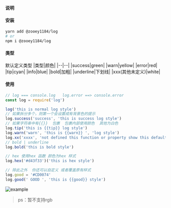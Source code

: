 #### 说明

#### 安装
```sh
yarn add @zooey1184/log
# or
npm i @zooey1184/log
```

#### 类型
默认定义类型
|类型|颜色|
|--|--|
|success|green|
|warn|yellow|
|error|red|
|tip|cyan|
|info|blue|
|bold|加粗|
|underline|下划线|
|xxx(其他未定义)|white|


#### 使用
```js
// log === console.log   log.error ==> console.error
const log = require('log')

log('this is normal log style')
// 如果拆分多个，则第一个会设置成有背景色的提示
log.success('success', 'this is success log style')
// 如果字符串中有{{}}  包裹  包裹内部使用颜色  其他为白色
log.tip('this is {{tip}} log style')
log.warn('warn', 'this is {{warn}} ', 'log style')
log.xx('xxxx', 'not defined this function or property show this default style')
// bold | underline
log.bold('this is bold style')

// hex 使用hex 函数 颜色为hex 样式
log.hex('#d43f33')('this is hex style')

// 除此之外  你还可以自定义 或者覆盖原有样式
log.good = '#CD0074'
log.good(' GOOD ', 'this is {{good}} style')

```
![example](https://tva1.sinaimg.cn/large/007S8ZIlly1gilj7itxkuj30uu0bwt9t.jpg)


> ps：暂不支持rgb